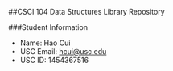 ##CSCI 104 Data Structures Library Repository

###Student Information
  + Name: Hao Cui
  + USC Email: hcui@usc.edu
  + USC ID: 1454367516

